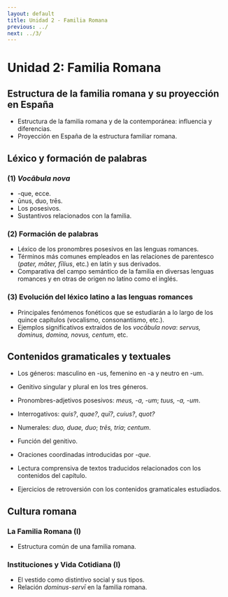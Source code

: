 ```yaml
---
layout: default
title: Unidad 2 - Familia Romana
previous: ../
next: ../3/
---
```


# Unidad 2: Familia Romana

## Estructura de la familia romana y su proyección en España  
- Estructura de la familia romana y de la contemporánea: influencia y diferencias.  
- Proyección en España de la estructura familiar romana.  

## Léxico y formación de palabras  
### (1) *Vocābula nova*  
- -que, ecce.  
- ūnus, duo, trēs.  
- Los posesivos.  
- Sustantivos relacionados con la familia.  

### (2) Formación de palabras  
- Léxico de los pronombres posesivos en las lenguas romances.  
- Términos más comunes empleados en las relaciones de parentesco (*pater, māter, fīlius*, etc.) en latín y sus derivados.  
- Comparativa del campo semántico de la familia en diversas lenguas romances y en otras de origen no latino como el inglés.  

### (3) Evolución del léxico latino a las lenguas romances  
- Principales fenómenos fonéticos que se estudiarán a lo largo de los quince capítulos (vocalismo, consonantismo, etc.).  
- Ejemplos significativos extraídos de los *vocābula nova*: *servus, dominus, domina, novus, centum*, etc.  

## Contenidos gramaticales y textuales  
- Los géneros: masculino en -us, femenino en -a y neutro en -um.  
- Genitivo singular y plural en los tres géneros.  
- Pronombres-adjetivos posesivos: *meus, -a, -um*; *tuus, -a, -um*.  
- Interrogativos: *quis?*, *quae?*, *quī?*, *cuius?*, *quot?*  
- Numerales: *duo, duae, duo*; *trēs, tria*; *centum*.  
- Función del genitivo.  
- Oraciones coordinadas introducidas por *-que*.  
  
- Lectura comprensiva de textos traducidos relacionados con los contenidos del capítulo.  
- Ejercicios de retroversión con los contenidos gramaticales estudiados.  

## Cultura romana  
### La Familia Romana (I)  
- Estructura común de una familia romana.  

### Instituciones y Vida Cotidiana (I)  
- El vestido como distintivo social y sus tipos.  
- Relación *dominus-servī* en la familia romana.  
